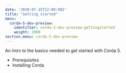 ```yaml
---
date: '2020-07-15T12:00:00Z'
title: "Getting started"
menu:
  corda-5-dev-preview:
    identifier: corda-5-dev-preview-gettingstarted
    weight: 2000
section_menu: corda-5-dev-preview
---
```


An intro to the basics needed to get started with Corda 5.
* Prerequisites
* Installing Corda
